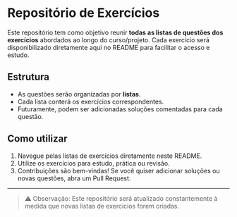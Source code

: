 # Repositório de Exercícios

Este repositório tem como objetivo reunir **todas as listas de questões dos exercícios** abordados ao longo do curso/projeto. Cada exercício será disponibilizado diretamente aqui no README para facilitar o acesso e estudo.

## Estrutura

- As questões serão organizadas por **listas**.
- Cada lista conterá os exercícios correspondentes.
- Futuramente, podem ser adicionadas soluções comentadas para cada questão.

## Como utilizar

1. Navegue pelas listas de exercícios diretamente neste README.
2. Utilize os exercícios para estudo, prática ou revisão.
3. Contribuições são bem-vindas! Se você quiser adicionar soluções ou novas questões, abra um Pull Request.

---

> ⚠️ Observação: Este repositório será atualizado constantemente à medida que novas listas de exercícios forem criadas.
